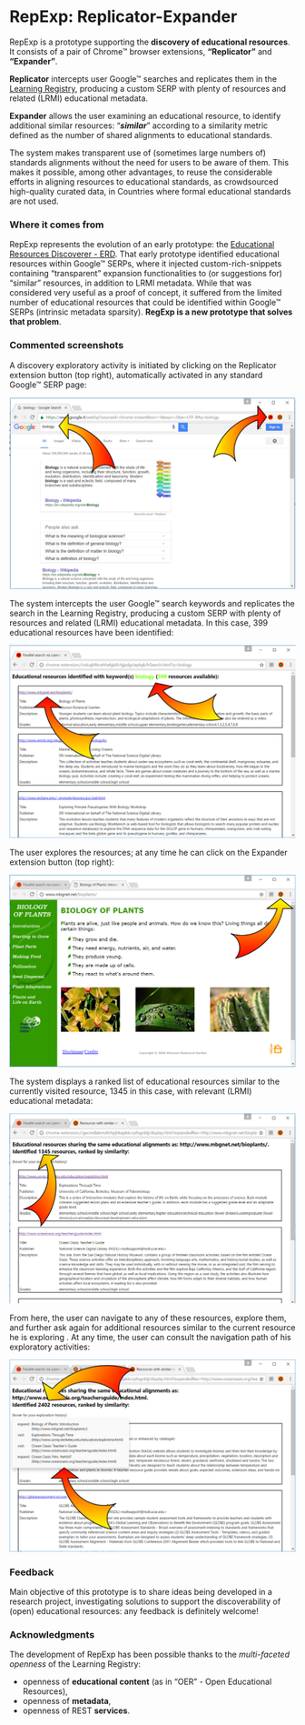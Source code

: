 # **RepExp**: Replicator-Expander

RepExp is a prototype supporting the **discovery of educational resources**. It consists of a pair of Chrome™ browser extensions, **“Replicator”** and **“Expander”**. 

**Replicator** intercepts user Google™ searches and replicates them in the [Learning Registry](http://learningregistry.org), producing a custom SERP with plenty of resources and related (LRMI) educational metadata.

**Expander** allows the user examining an educational resource, to identify additional similar resources: “***similar***” according to a similarity metric defined as the number of shared alignments to educational standards.

The system makes transparent use of (sometimes large numbers of) standards alignments without the need for users to be aware of them. This makes it possible, among other advantages, to reuse the considerable efforts in aligning resources to educational standards, as crowdsourced high-quality curated data, in Countries where formal educational standards are not used.

### Where it comes from
RepExp represents the evolution of an early prototype: the [Educational Resources Discoverer - ERD](https://github.com/renatomario/ERD). That early prototype identified educational resources within Google™ SERPs, where it injected custom-rich-snippets containing “transparent” expansion functionalities to (or suggestions for) “similar” resources, in addition to LRMI metadata. While that was considered very useful as a proof of concept, it suffered from the limited number of educational resources that could be identified within Google™ SERPs (intrinsic metadata sparsity). **RegExp is a new prototype that solves that problem**.


### Commented screenshots

A discovery exploratory activity is initiated by clicking on the Replicator extension button (top right), automatically activated in any standard Google™ SERP page:

![Selecting Replicator from a standard Google SERP.](screenshots/RepExpScreenshot1.PNG "Selecting Replicator from a standard Google SERP.")

The system intercepts the user Google™ search keywords and replicates the search in the Learning Registry, producing a custom SERP with plenty of resources and related (LRMI) educational metadata. In this case, 399 educational resources have been identified:

![Resulting custom SERP page with educational metadata.](screenshots/RepExpScreenshot2.PNG "Resulting custom SERP page with educational metadata.")

The user explores the resources; at any time he can click on the Expander extension button (top right):

![Selecting Expander after exploring an educational resource.](screenshots/RepExpScreenshot3.PNG "Selecting Expander after exploring an educational resource.")

The system displays a ranked list of educational resources similar to the currently visited resource, 1345 in this case, with relevant (LRMI) educational metadata:

![List of similar educational resources](screenshots/RepExpScreenshot4.PNG "List of similar educational resources.")

From here, the user can navigate to any of these resources, explore them, and further ask again for additional resources similar to the current resource he is exploring . At any time, the user can consult the navigation path of his exploratory activities:

![Navigating from an educational resource to similar resources.](screenshots/RepExpScreenshot5.PNG "Navigating from an educational resource to similar resources.")

### Feedback
Main objective of this prototype is to share ideas being developed in a research project, investigating solutions to support the discoverability of (open) educational resources: any feedback is definitely welcome!

### Acknowledgments
The development of RepExp has been possible thanks to the *multi-faceted openness* of the Learning Registry: 
- openness of **educational content** (as in “OER” - Open Educational Resources), 
- openness of **metadata**,
- openness of REST **services**.








